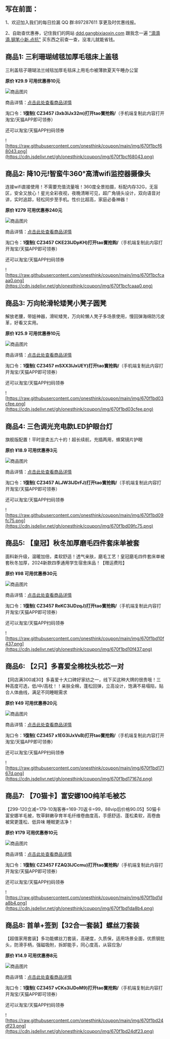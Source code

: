 ## 写在前面：

1、欢迎加入我们的每日捡漏 QQ 群:897287611 享更及时优惠线报。

2、自助查优惠券，记住我们的网站 [ddd.gangbixiaoxin.com](https://ddd.gangbixiaoxin.com) 跟我念一遍 ["滴滴滴.钢笔小新.点抗"](https://ddd.gangbixiaoxin.com) 买东西之前查一查，没准儿就能省钱。

## 商品1: 三利珊瑚绒毯加厚毛毯床上盖毯

三利盖毯子珊瑚法兰绒毯加厚毛毯床上用毛巾被薄款夏天午睡办公室

**原价 ¥29.9 可用优惠券10元**

![商品图片](https://img.alicdn.com/bao/uploaded/i4/6000000002357/O1CN013iHhKR1THYWfDHWXk_!!6000000002357-0-sm.jpg)

商品详情：[点击此处查看商品详情](https://s.click.taobao.com/t?e=m%3D2%26s%3DpWHEdxZIhBlw4vFB6t2Z2ueEDrYVVa64yK8Cckff7TVRAdhuF14FMRU5QOGJxooc1aH1Hk3GeOjWbLW7uhxyboGvCrJWHk1%2FTyVl44vrPmd3miNKHWpinpVm%2FOAUUFw71qrpxiwMoCNxc1AtbZGVSz1as9dE8xRAUY7hrUMeysSMHuv7RoNv0Q0jFsbsQ7KW4WXT0ENlL%2BFMfaZ5PaNtWIrcVDX65iV71iKxYIG2MjkgQ9JpqB3x7ugibFzQpTh%2BwzzMEQiiMytVkSKsL%2FKbNdOG7fwodBwmS%2FkCkShXfQMKhyuEil21whjcoFHsTY4wca2JNko0gYMhhQs2DjqgEA%3D%3D&amp;union_lens=lensId:TAPI@1729043396@213dcdf8_0e38_19293047795_ce86@01)

淘口令：**1復制( CZ3457 i3xb3lJx32m)打开tao寳抢购/**（手机端复制此内容打开淘宝/天猫APP即可领券）</p>

还可以淘宝/天猫APP扫码领券

![https://raw.githubusercontent.com/onesthink/coupon/main/img/670f1bcf68043.png](https://cdn.jsdelivr.net/gh/onesthink/coupon/img/670f1bcf68043.png)

## 商品2: 降10元!智蛮牛360°高清wifi监控器摄像头

连接wifi直接使用！不需要充值流量哦！360度全景拍摄，标配内存32G，无盲区，安全又放心！星光全彩夜视，夜晚清晰可见，超广角镜头设计，双向语音对讲，实时追踪，轻松同步至手机。性价比超高，家庭必备神器！

**原价 ¥279 可用优惠券240元**

![商品图片](https://img.alicdn.com/i1/2200827807654/O1CN01joHHWk26PaRC8BlcN_!!2200827807654.jpg)

商品详情：[点击此处查看商品详情](https://s.click.taobao.com/t?e=m%3D2%26s%3D2YIQdKNp3kFw4vFB6t2Z2ueEDrYVVa64yK8Cckff7TVRAdhuF14FMRU5QOGJxoocMMgx22UI05bWbLW7uhxyboGvCrJWHk1%2FTyVl44vrPmd3miNKHWpinpVm%2FOAUUFw71qrpxiwMoCNxc1AtbZGVS7LKXsYg9wHS%2FfZcaZlFcd3NEPXytV9ALoS4zvCRUrquIL1iwMBjdoycFeS3WX%2BGoVYeVMu7FfZS5IcyJHTO2%2BzoGR1B9ddi7DvmlgV4%2B7Js5bA7F%2FZt1IYbkJ5QxPS2Ci%2FKfJmqgrYAfWsUjZoD5RBNt4HZ6HiEl7Ok%2FfMBw52EDseal0NfMDXJpWvVCAyWdKJn5AyUbPoV&amp;union_lens=lensId:TAPI@1729043398@212c5cbd_0dff_19293047d84_875c@01)

淘口令：**1復制( CZ3457 CKE23lJDpKH)打开tao寳抢购/**（手机端复制此内容打开淘宝/天猫APP即可领券）</p>

还可以淘宝/天猫APP扫码领券

![https://raw.githubusercontent.com/onesthink/coupon/main/img/670f1bcfcaaa0.png](https://cdn.jsdelivr.net/gh/onesthink/coupon/img/670f1bcfcaaa0.png)

## 商品3: 万向轮滑轮矮凳小凳子圆凳

解放老腰，带娃神器，滑轮矮凳，万向轮懒人凳子多场景使用，慢回弹海绵防污皮革，好看又实用。

**原价 ¥25.9 可用优惠券10元**

![商品图片](https://img.alicdn.com/i2/3937219703/O1CN01ONz8Yp2LY1zIchFoS_!!3937219703-0-C2M.jpg)

商品详情：[点击此处查看商品详情](https://s.click.taobao.com/t?e=m%3D2%26s%3DJ0IL9AET6O9w4vFB6t2Z2ueEDrYVVa64yK8Cckff7TVRAdhuF14FMRU5QOGJxooc79%2FTFaMDK6TWbLW7uhxyboGvCrJWHk1%2FTyVl44vrPmd3miNKHWpinpVm%2FOAUUFw71qrpxiwMoCNxc1AtbZGVSxgF69aVnJe8X85933pRetALZMqoQW%2BfuKGzo1lVxIiodeqBiFoHgjXb5kwl98tDm3sTs2tozBQQvDhYBKQZCUbEuuz38DTRDmA2Fs8DGp54DP39DbWPJ9s4%2BfirBrx7mM7AMx9cWAx%2BEiM%2FlSG%2FbZQ0MX2bFtSnI%2B32wL2a0%2BNpU1NVKZy3ECfGDF1NzTQoPw%3D%3D&amp;union_lens=lensId:TAPI@1729043399@0bbb31ba_0d99_192930482f0_93a3@01)

淘口令：**1復制( CZ3457 mSXX3lJxUEY)打开tao寳抢购/**（手机端复制此内容打开淘宝/天猫APP即可领券）</p>

还可以淘宝/天猫APP扫码领券

![https://raw.githubusercontent.com/onesthink/coupon/main/img/670f1bd03cfee.png](https://cdn.jsdelivr.net/gh/onesthink/coupon/img/670f1bd03cfee.png)

## 商品4: 三色调光充电款LED护眼台灯

旗舰版配置！平时是卖五六十的！超长续航，充插两用，蜂窝镜片护眼

**原价 ¥18.9 可用优惠券3元**

![商品图片](https://img.alicdn.com/imgextra/i4/1102236073/O1CN01ZgIPh81ujUJ1ZGuYb_!!1102236073.png)

商品详情：[点击此处查看商品详情](https://s.click.taobao.com/t?e=m%3D2%26s%3DD8YW4PRv181w4vFB6t2Z2ueEDrYVVa64yK8Cckff7TVRAdhuF14FMdg4rQW1G%2FWDRitN3%2FurF3zWbLW7uhxyboGvCrJWHk1%2FTyVl44vrPmd3miNKHWpinpVm%2FOAUUFw71qrpxiwMoCNxc1AtbZGVSxgF69aVnJe8X85933pRetALZMqoQW%2BfuKGzo1lVxIioIs2pUf4ox8%2BmfMIbet88JwKXC3388UVh1o76DVX2k%2BAF%2BKd%2BmMK70y9DWGuWQPrshthOnloh60k4%2BfirBrx7mM7AMx9cWAx%2BEiM%2FlSG%2FbZQ4nyNgMZKskZlmH3RZOdX1U1NVKZy3ECfGDF1NzTQoPw%3D%3D&amp;union_lens=lensId:TAPI@1729043401@21671028_0e33_19293048a12_59c5@01)

淘口令：**1復制( CZ3457 ALJW3lJDrFJ)打开tao寳抢购/**（手机端复制此内容打开淘宝/天猫APP即可领券）</p>

还可以淘宝/天猫APP扫码领券

![https://raw.githubusercontent.com/onesthink/coupon/main/img/670f1bd09fc75.png](https://cdn.jsdelivr.net/gh/onesthink/coupon/img/670f1bd09fc75.png)

## 商品5: 【皇冠】秋冬加厚磨毛四件套床单被套

面料新升级，温暖加倍，柔软舒适！透气亲肤，磨毛工艺！皇冠磨毛四件套床单被套秋冬加厚，2024新款四季通用学生宿舍床品！【赠运费险】

**原价 ¥98 可用优惠券30元**

![商品图片](https://gw.alicdn.com/bao/uploaded/i1/725677994/O1CN015INCaa28vJ8apUUG2_!!725677994.jpg)

商品详情：[点击此处查看商品详情](https://s.click.taobao.com/t?e=m%3D2%26s%3DGl5IUl2qZ%2FZw4vFB6t2Z2ueEDrYVVa64yK8Cckff7TVRAdhuF14FMdg4rQW1G%2FWD8sviUM61dt3WbLW7uhxyboGvCrJWHk1%2FTyVl44vrPmd3miNKHWpinpVm%2FOAUUFw71qrpxiwMoCNxc1AtbZGVSz1as9dE8xRAUY7hrUMeysSMHuv7RoNv0Q0jFsbsQ7KWT1xSB2zZvWkpoQOHJzVyD4m41mZnpjdRmKNsWg0Tzo7k1Hgfybi39X8NEkFK43%2BtlbRMz6GTKAYZjQKfJ2UQf03O4wtQ3K90k8IJaq3v7HIJd3lQ%2FHjhxH2Y1%2FJN4%2BUFX0%2B3obhRTo5xKmPmpIKZsA%3D%3D&amp;union_lens=lensId:TAPI@1729043402@213df40b_0dcb_19293048f6b_5a5d@01)

淘口令：**1復制( CZ3457 ReKC3lJDzqJ)打开tao寳抢购/**（手机端复制此内容打开淘宝/天猫APP即可领券）</p>

还可以淘宝/天猫APP扫码领券

![https://raw.githubusercontent.com/onesthink/coupon/main/img/670f1bd10f437.png](https://cdn.jsdelivr.net/gh/onesthink/coupon/img/670f1bd10f437.png)

## 商品6: 【2只】多喜爱全棉枕头枕芯一对

【同店满300减30】多喜爱十大口碑好家纺之一，线下买这种大牌的很贵哦！三种高度可选，低/中/高枕！！亲肤全棉，蓬松回弹，立高设计，饱满不易塌陷，贴合人体曲线，满足不同睡眠需求

**原价 ¥49 可用优惠券20元**

![商品图片](https://img.alicdn.com/imgextra/i3/1030908272/O1CN01EDwrCz2AydE6VP4zm_!!1030908272.jpg)

商品详情：[点击此处查看商品详情](https://s.click.taobao.com/t?e=m%3D2%26s%3DyIodsRUQwAlw4vFB6t2Z2ueEDrYVVa64yK8Cckff7TVRAdhuF14FMdg4rQW1G%2FWDt4hWD5k2kjPWbLW7uhxyboGvCrJWHk1%2FTyVl44vrPmd3miNKHWpinpVm%2FOAUUFw71qrpxiwMoCNxc1AtbZGVS4jvfJUO2dWfFlpleWM4KCCMHuv7RoNv0Q0jFsbsQ7KWB0sSdL1vFj8nlQW9du1OSVyBxeGByEkqjmep9QTPmbouaWyMb7zHosB8gk3Ivn8klbRMz6GTKAYZjQKfJ2UQf03O4wtQ3K90uPwKbyPejWb%2Fbf3o7p%2FkB3TK0QnNe52qX0%2B3obhRTo5xKmPmpIKZsA%3D%3D&amp;union_lens=lensId:TAPI@1729043403@2107fb66_0ea6_192930494b6_dad3@01)

淘口令：**1復制( CZ3457 x1EG3lJxVsB)打开tao寳抢购/**（手机端复制此内容打开淘宝/天猫APP即可领券）</p>

还可以淘宝/天猫APP扫码领券

![https://raw.githubusercontent.com/onesthink/coupon/main/img/670f1bd17167d.png](https://cdn.jsdelivr.net/gh/onesthink/coupon/img/670f1bd17167d.png)

## 商品7: 【70猫卡】富安娜100纯羊毛被芯

【299-120立减=179-10淘客券=169-70返卡=99，88vip后价格90.05】50猫卡富安娜羊毛被，牧草鲜嫩孕育羊毛纤维卷曲度高，手感舒适、蓬松柔软，高卷曲 被窝更蓬松、低异味 睡眠更洁净！

**原价 ¥179 可用优惠券10元**

![商品图片](https://img.alicdn.com/imgextra/i1/2215909745709/O1CN015JoDzf1s2m8hWaeNO_!!2215909745709.jpg)

商品详情：[点击此处查看商品详情](https://s.click.taobao.com/t?e=m%3D2%26s%3DuuGLpFoGsiZw4vFB6t2Z2ueEDrYVVa64yK8Cckff7TVRAdhuF14FMdg4rQW1G%2FWD5x%2BIUlGKNpXWbLW7uhxyboGvCrJWHk1%2FTyVl44vrPmd3miNKHWpinpVm%2FOAUUFw71qrpxiwMoCNxc1AtbZGVSz1as9dE8xRAUY7hrUMeysSMHuv7RoNv0Q0jFsbsQ7KWOftfn%2BpwP4op1Fzj0xmgbN7XgFo2D5rYn7lgpwVi57qHo0b7e%2F5anTQ52b%2FM%2BTgvwzzMEQiiMytVkSKsL%2FKbNdOG7fwodBwmyLcL%2BJGkQc8nwQEiB0gCnFnRVSa88%2FIcca2JNko0gYMhhQs2DjqgEA%3D%3D&amp;union_lens=lensId:TAPI@1729043405@21336976_0e7f_19293049a68_2ca8@01)

淘口令：**1復制( CZ3457 FZAQ3lJCcmu)打开tao寳抢购/**（手机端复制此内容打开淘宝/天猫APP即可领券）</p>

还可以淘宝/天猫APP扫码领券

![https://raw.githubusercontent.com/onesthink/coupon/main/img/670f1bd1da8b4.png](https://cdn.jsdelivr.net/gh/onesthink/coupon/img/670f1bd1da8b4.png)

## 商品8: 首单+签到【32合一套装】螺丝刀套装

【超值家用套装】多功能螺丝刀套装，高硬度，久质保，适用场景全面，优质钢批头，防滑手柄，强磁吸附，拆卸能手，同心度高，从容应急/

**原价 ¥14.9 可用优惠券8元**

![商品图片](https://img.alicdn.com/bao/uploaded/O1CN01PGsW0J1yhQhL7k8di_!!6000000006610-0-yinhe.jpg)

商品详情：[点击此处查看商品详情](https://s.click.taobao.com/t?e=m%3D2%26s%3D9CJtbjELHaFw4vFB6t2Z2ueEDrYVVa64yK8Cckff7TVRAdhuF14FMdg4rQW1G%2FWD1aH1Hk3GeOjWbLW7uhxyboGvCrJWHk1%2FTyVl44vrPmd3miNKHWpinpVm%2FOAUUFw71qrpxiwMoCNxc1AtbZGVSyxO%2FgUoc3RZKS%2B6uqj9T6DNEPXytV9ALoS4zvCRUrqu0uImDI4kZlaTdkx5XEtOrtyv3ZuAaD9Xnsd5fwaMLPYj7JfAlPazfm6NOuxehf9Kys1cJBjQ%2F09TU1UpnLcQJ9kYvQZuIwx3oGeIQL4Fi9EWKg%2BQxmoDjKt4GTGyae1ZhgcbUccTft%2B228n1ngbVmA%3D%3D&amp;union_lens=lensId:TAPI@1729043406@213df40b_0dcb_1929304a053_5b53@01)

淘口令：**1復制( CZ3457 vCKs3lJDoM9)打开tao寳抢购/**（手机端复制此内容打开淘宝/天猫APP即可领券）</p>

还可以淘宝/天猫APP扫码领券

![https://raw.githubusercontent.com/onesthink/coupon/main/img/670f1bd24df23.png](https://cdn.jsdelivr.net/gh/onesthink/coupon/img/670f1bd24df23.png)

